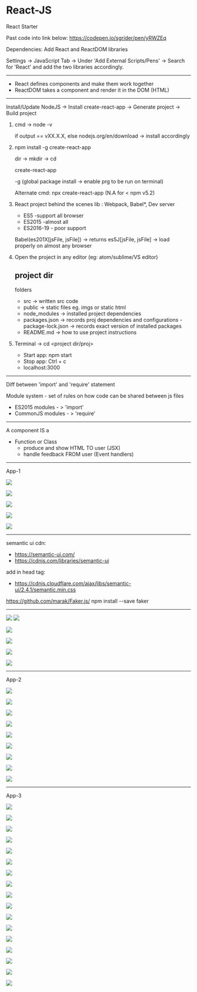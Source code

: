 # React-JS
React Starter

Past code into link below:
https://codepen.io/sgrider/pen/yRWZEq

Dependencies:
Add React and ReactDOM libraries

Settings -> JavaScript Tab -> Under 'Add External Scripts/Pens' -> Search for 'React' and add the two libraries accordingly.


-------------------------------------
- React defines components and make them work together
- ReactDOM takes a component and render it in the DOM (HTML)

-------------------------------------
Install/Update NodeJS -> Install create-react-app -> Generate project -> Build project

1. cmd -> node -v
   
   if output == vXX.X.X, else nodejs.org/en/download -> install accordingly

2. npm install -g create-react-app

   dir -> mkdir <name> -> cd <dir-name>
   
   create-react-app <project-name>

   -g (global package install -> enable prg to be run on terminal)

   Alternate cmd: npx create-react-app <project-name>   (N.A for < npm v5.2)
  
3. React project behind the scenes lib : Webpack, Babel*, Dev server

   - ES5 -support all browser
   - ES2015 -almost all
   - ES2016-19 - poor support

   Babel(es201X[jsFile, jsFile]) -> returns es5J[jsFile, jsFile] -> load properly on almost any browser
   
   
4. Open the project in any editor (eg: atom/sublime/VS editor)

   project dir
   -----------
   folders
   - src -> written src code
   - public -> static files eg. imgs or static html
   - node_modules -> installed project dependencies
   - packages.json -> records proj dependencies and configurations
   -package-lock.json -> records exact version of installed packages
   - README.md -> how to use project instructions
   
5. Terminal -> cd <project dir/proj>
   - Start app: npm start
   - Stop app: Ctrl + c
   - localhost:3000
   
  -----------
Diff between 'import' and 'require' statement

Module system - set of rules on how code can be shared between js files

- ES2015 modules - > 'import'
- CommonJS modules - > 'require'

-----------

A component IS a 
 - Function or Class 
	- produce and show HTML TO user (JSX) 
	- handle feedback FROM user (Event handlers)

-----------
App-1

![](images/comp_rs_diagram1.PNG)

![](images/props.PNG)

![](images/comp_hier_2.PNG)

![](images/comments_mockup.PNG)

![](images/app_card.PNG)

-----------
semantic ui cdn:
- https://semantic-ui.com/
- https://cdnjs.com/libraries/semantic-ui

add in head tag:
- https://cdnjs.cloudflare.com/ajax/libs/semantic-ui/2.4.1/semantic.min.css

https://github.com/marak/Faker.js/
npm install --save faker

-----------

![](images/class_state_seasons/func.PNG)
![](images/class_state_seasons/func_class.PNG)

![](images/class_state_seasons/func_class2.PNG)

![](images/class_state_seasons/class_benefits.PNG)

![](images/class_state_seasons/class_rules.PNG)

![](images/class_state_seasons/state_rules.PNG)

-----------
App-2

![](images/class_state_seasons/app_mockup.PNG)

![](images/class_state_seasons/app_challenges.PNG)

![](images/class_state_seasons/app_flow.PNG)

![](images/class_state_seasons/geoloc_api_link.PNG)

![](images/class_state_seasons/simple_app_lifecycle_flow.PNG)

![](images/class_state_seasons/simple_app_lifecycle_flow2.PNG)

![](images/class_state_seasons/conditional_rendering_logic.PNG)

![](images/class_state_seasons/season_logic.PNG)

![](images/class_state_seasons/comp_lifecycle_methods.PNG)

-----------
App-3

![](images/handleUserInputs_forms_events/handle_user_input_req_load_qns.PNG)

![](images/handleUserInputs_forms_events/api_search_req_mockup_v1.PNG)

![](images/handleUserInputs_forms_events/api_search_req_mockup_gridview_v2.PNG)

![](images/handleUserInputs_forms_events/App_challenges.PNG)

![](images/handleUserInputs_forms_events/api_search_req_comp_mockup.PNG)

![](images/handleUserInputs_forms_events/api_search_req_comp_flow1.PNG)

![](images/handleUserInputs_forms_events/event_methods.PNG)

![](images/handleUserInputs_forms_events/userInput_cbk_state_render_flow.PNG)

![](images/handleUserInputs_forms_events/control_vs_uncontrol_elements.PNG)

![](images/handleUserInputs_forms_events/using_react_state_vs_DOM_data_store_fetch.PNG)

![](images/handleUserInputs_forms_events/searchbar_comp_class.PNG)

![](images/handleUserInputs_forms_events/child_to_parent_data_cbk_flow.PNG)

![](images/apiReq/apiReq_diag.PNG)

![](images/apiReq/unsplash_api_url.PNG)

![](images/apiReq/apiReq_comp_diag.PNG)

![](images/apiReq/ajax_req_libs.PNG)

![](images/apiReq/img_req_flow.PNG)


                                                                      

